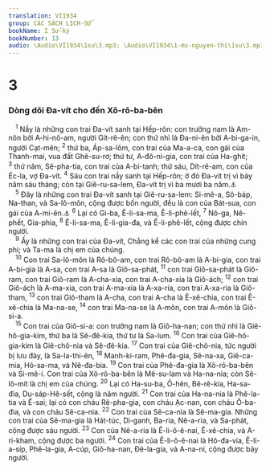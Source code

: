 ```yaml
---
translation: VI1934
group: CÁC SÁCH LỊCH-SỬ
bookName: I Sử-ký 
bookNumber: 13
audio: \Audio\VI1934\1su\3.mp3; \Audio\VI1934\1-ms-nguyen-thi\1su\3.mp3
---
```


<div class="title"><h1>3</h1><h3>Dòng dõi Đa-vít cho đến Xô-rô-ba-bên</h3></div>
<span class="verse 1su_3_1"> <sup>1</sup> Nầy là những con trai Đa-vít sanh tại Hếp-rôn: con trưởng nam là Am-nôn bởi A-hi-nô-am, người Gít-rê-ên; con thứ nhì là Đa-ni-ên bởi A-bi-ga-in, người Cạt-mên; </span>
<span class="verse 1su_3_2"><sup>2</sup> thứ ba, Áp-sa-lôm, con trai của Ma-a-ca, con gái của Thanh-mai, vua đất Ghê-su-rơ; thứ tư, A-đô-ni-gia, con trai của Ha-ghít; </span>
<span class="verse 1su_3_3"><sup>3</sup> thứ năm, Sê-pha-tia, con trai của A-bi-tanh; thứ sáu, Dít-rê-am, con của Éc-la, vợ Đa-vít. </span>
<span class="verse 1su_3_4"><sup>4</sup> Sáu con trai nầy sanh tại Hếp-rôn; ở đó Đa-vít trị vì bảy năm sáu tháng; còn tại Giê-ru-sa-lem, Đa-vít trị vì ba mươi ba năm.<a data-toggle="tooltip" data-placement="bottom" title="2Sa 5:4-5; 1Vua 2:11; 1Su 29:27">⚓</a><br/></span>
<span class="verse 1su_3_5"> <sup>5</sup> Đây là những con trai Đa-vít sanh tại Giê-ru-sa-lem: Si-mê-a, Sô-báp, Na-than, và Sa-lô-môn, cộng được bốn người, đều là con của Bát-sua, con gái của A-mi-ên.<a data-toggle="tooltip" data-placement="bottom" title="2Sa 11:3">⚓</a></span>
<span class="verse 1su_3_6"><sup>6</sup> Lại có Gi-ba, Ê-li-sa-ma, Ê-li-phê-lết, </span>
<span class="verse 1su_3_7"><sup>7</sup> Nô-ga, Nê-phết, Gia-phia, </span>
<span class="verse 1su_3_8"><sup>8</sup> Ê-li-sa-ma, Ê-li-gia-đa, và Ê-li-phê-lết, cộng được chín người. <br/></span>
<span class="verse 1su_3_9"> <sup>9</sup> Ấy là những con trai của Đa-vít, Chẳng kể các con trai của những cung phi; và Ta-ma là chị em của chúng. <br/></span>
<span class="verse 1su_3_10"> <sup>10</sup> Con trai Sa-lô-môn là Rô-bô-am, con trai Rô-bô-am là A-bi-gia, con trai A-bi-gia là A-sa, con trai A-sa là Giô-sa-phát, </span>
<span class="verse 1su_3_11"><sup>11</sup> con trai Giô-sa-phát là Giô-ram, con trai Giô-ram là A-cha-xia, con trai A-cha-xia là Giô-ách; </span>
<span class="verse 1su_3_12"><sup>12</sup> con trai Giô-ách là A-ma-xia, con trai A-ma-xia là A-xa-ria, con trai A-xa-ria là Giô-tham, </span>
<span class="verse 1su_3_13"><sup>13</sup> con trai Giô-tham là A-cha, con trai A-cha là Ê-xê-chia, con trai Ê-xê-chia là Ma-na-se, </span>
<span class="verse 1su_3_14"><sup>14</sup> con trai Ma-na-se là A-môn, con trai A-môn là Giô-si-a. <br/></span>
<span class="verse 1su_3_15"> <sup>15</sup> Con trai của Giô-si-a: con trưởng nam là Giô-ha-nan; con thứ nhì là Giê-hô-gia-kim, thứ ba là Sê-đê-kia, thứ tư là Sa-lum. </span>
<span class="verse 1su_3_16"><sup>16</sup> Con trai của Giê-hô-gia-kim là Giê-chô-nia và Sê-đê-kia. </span>
<span class="verse 1su_3_17"><sup>17</sup> Con trai của Giê-chô-nia, tức người bị lưu đày, là Sa-la-thi-ên, </span>
<span class="verse 1su_3_18"><sup>18</sup> Manh-ki-ram, Phê-đa-gia, Sê-na-xa, Giê-ca-mia, Hô-sa-ma, và Nê-đa-bia. </span>
<span class="verse 1su_3_19"><sup>19</sup> Con trai của Phê-đa-gia là Xô-rô-ba-bên và Si-mê-i. Con trai của Xô-rô-ba-bên là Mê-su-lam và Ha-na-nia; còn Sê-lô-mít là chị em của chúng. </span>
<span class="verse 1su_3_20"><sup>20</sup> Lại có Ha-su-ba, Ô-hên, Bê-rê-kia, Ha-sa-đia, Du-sáp-Hê-sết, cộng là năm người. </span>
<span class="verse 1su_3_21"><sup>21</sup> Con trai của Ha-na-nia là Phê-la-tia và Ê-sai; lại có con cháu Rê-pha-gia, con cháu Ạc-nan, con cháu Ô-ba-đia, và con cháu Sê-ca-nia. </span>
<span class="verse 1su_3_22"><sup>22</sup> Con trai của Sê-ca-nia là Sê-ma-gia. Những con trai của Sê-ma-gia là Hát-túc, Di-ganh, Ba-ria, Nê-a-ria, và Sa-phát, cộng được sáu người. </span>
<span class="verse 1su_3_23"><sup>23</sup> Con của Nê-a-ria là Ê-li-ô-ê-nai, Ê-xê-chia, và A-ri-kham, cộng được ba người. </span>
<span class="verse 1su_3_24"><sup>24</sup> Con trai của Ê-li-ô-ê-nai là Hô-đa-via, Ê-li-a-síp, Phê-la-gia, A-cúp, Giô-ha-nan, Đê-la-gia, và A-na-ni, cộng được bảy người. <br/></span>
